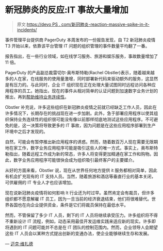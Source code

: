 # 新冠肺炎的反应:IT 事故大量增加

> 原文:[https://devo PS . com/新冠肺炎-reaction-massive-spike-in-it-incidents/](https://devops.com/covid-19-reaction-massive-spike-in-it-incidents/)

事件管理平台提供商 PagerDuty 本周发布的一份报告发现，自 T2 新冠肺炎疫情 T3 开始以来，依靠该平台管理 IT 问题的组织管理的事件数量平均翻了一番。

报告指出，在一些行业领域，如在线学习服务、旅游和娱乐服务，事故数量增加了 11 倍。

PagerDuty 的产品副总裁雷切尔·奥布斯特勒(Rachel Obstler)表示，随着越来越多的人在家，在线服务的使用量激增，同时部署新代码来驱动额外的服务，这显然是有压力的。与此同时，企业 IT 组织现在正在处理大量试图同时远程访问各种应用程序的员工。她指出，现在的事件从相对简单的认证问题到加速数字业务计划的推出，再到[帮助维持业务连续性](https://devops.com/whats-the-impact-of-devops-on-business-continuity/)。

Obstler 补充说，许多这些组织在新冠肺炎疫情之前就已经缺乏工作人员，因此在许多情况下，长期存在的挑战现在进一步加剧。此外，急于部署应用程序以使其组织保持业务连续性的组织很可能没有像以前那样彻底地测试这些应用程序。不可避免的是，这一决策将导致更多的 IT 事故，因为问题是在这些应用程序部署到生产环境中之后才发现的。

自然，可能会有暂停推出新应用程序的诱惑。然而，随着数百万人现在需要无限期地在家工作，数字业务应用程序可能是吸引这些人的唯一方式。事实上，奥布斯特勒指出，随着远程工作成为新的常态，许多人将变得更加精通在家工作和购物。因此，数字业务应用程序可能很快会成为组织吸引最终客户的主要媒介。

从好的方面来看，Obstler 说，现在从世界任何地方提供 it 服务都相对简单，因此有机会扩充现有的 IT 支持人员。当然，随着旅游和酒店等垂直行业的基本关闭，可供雇佣的 IT 专业人才也应该增加。

现在说新冠肺炎疫情将如何影响 It 行业还为时过早。虽然肯定会有裁员，但许多组织都不愿意解雇 IT 员工，因为一旦当前的经济衰退结束，他们将很难替代。世界各国也在向企业提供资金，条件是它们将裁员保持在最低水平。

然而，不管保留了多少 IT 人员，剩下的 IT 人员将继续承受压力。许多组织将不得不重新设计 IT 流程，例如，动态采用最佳开发运维实践来适应新的现实。许多即将遇到的 IT 问题可能并不总是在 IT 团队的控制范围内。然而，企业领导人会期望这些 IT 人员会以某种方式提出创新的变通办法，使企业能够继续生存和发展。

— [迈克·维扎德](https://devops.com/author/mike-vizard/)